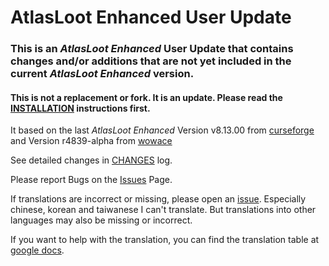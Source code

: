 # AtlasLoot Enhanced User Update

### This is an *AtlasLoot Enhanced* User Update that contains changes and/or additions that are not yet included in the current *AtlasLoot Enhanced* version.

#### This is not a **replacement** or **fork**. It is an update. Please read the [INSTALLATION](https://github.com/Nitrinax/AtlasLoot-Enhanced-User-Update/blob/main/INSTALLATION.md) instructions first.

It based on the last *AtlasLoot Enhanced* Version v8.13.00 from [curseforge](https://www.curseforge.com/wow/addons/atlasloot-enhanced) and Version r4839-alpha from [wowace](https://www.wowace.com/projects/atlasloot-enhanced/files)

See detailed changes in [CHANGES](https://github.com/Nitrinax/AtlasLoot-Enhanced-User-Update/blob/main/CHANGES.md) log.

Please report Bugs on the [Issues](https://github.com/Nitrinax/AtlasLoot-Enhanced-User-Update/issues) Page.

If translations are incorrect or missing, please open an [issue](https://github.com/Nitrinax/AtlasLoot-Enhanced-User-Update/issues).
Especially chinese, korean and taiwanese I can't translate. But translations into other languages may also be missing or incorrect.

If you want to help with the translation, you can find the translation table at [google docs](https://docs.google.com/spreadsheets/d/1nEoKkZ3jfGFb_xbpv5-iRcjmxenxKNpJT820y5t0MSE/edit?usp=sharing).
